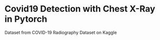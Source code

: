 # Covid19 Detection with Chest X-Ray in Pytorch

Dataset from COVID-19 Radiography Dataset on Kaggle
